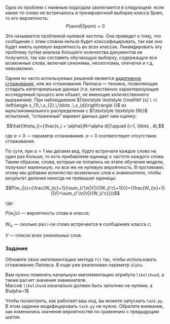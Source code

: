 Одна из проблем с наивным подходом заключается в следующем: если какое-то слово не встречалось 
в тренировочной выборке класса Spam, то его вероятность:
$$P(word|Spam)=0$$

Это называется проблемой нулевой частоты. Она приведет к тому, что сообщение с этим словом 
нельзя будет классифицировать, так как оно будет иметь нулевую вероятность во всех классах. 
Ликвидировать эту проблему путем анализа большего количества документов не получится, так 
как составить обучающую выборку, содержащую все возможные слова, включая синонимы, неологизмы, 
опечатки и т.д, невозможно.

Одним из часто используемых решений является [аддитивное сглаживание](https://en.wikipedia.org/wiki/Laplace_smoothing), или же сглаживание 
Лапласа&nbsp;— техника, позволяющая сгладить категориальные данные (т.е. качественно 
характеризующие исследуемый процесс или объект, не имеющие количественного выражения). При 
наблюдаемом ${\textstyle \textstyle {\mathbf {x} \ =\ \left\langle x_{1},\,x_{2},\,\ldots ,\,x_{d}\right\rangle }}$ 
из мультиномиального распределения с ${\textstyle \textstyle {N}}$ 
испытаний, “сглаженный” вариант данных дает нам оценку:


$$\hat{\theta_i}={\frac{x_i + \alpha}{N+\alpha d}}\qquad (i=1, \ldots , d),$$


где $α > 0$ — параметр сглаживания. $α = 0$ соответствует отсутствию сглаживания.

По сути, при $α = 1$ мы делаем вид, будто встречали каждое слово на один раз больше, то есть 
прибавляем единицу к частоте каждого слова. Таким образом, слова, которые не попались на этапе 
обучения модели, получают маленькую, но все же не нулевую вероятность. В противовес этому мы 
добавим количество возможных слов к знаменателю, чтобы результат деления никогда не превышал единицы:

$$P(w_i|c)={\frac{W_{ic}+1}{\sum_{i'\in|V|}{(W_{i'c}+1)}}}={\frac{W_{ic}+1}{|V|+\sum_{i'\in|V|}{W_{i'c}}}}$$

где: 

$P(w_i|c)$ — вероятность слова в классе;

$W_{ic}$ — сколько раз $i$-ое слово встречается в сообщениях класса $c$;

$V$ — список всех уникальных слов.


### Задание
Обновите свою имплементацию метода `fit` так, чтобы использовать сглаживание Лапласа.
В коде уже реализован параметр `alpha`.

<div class="hint">
Вам нужно поменять начальную имплементацию атрибута <code>likelihood</code>, а также расчет 
значения знаменателя. </div>

<div class="hint">
Массив <code>likelihood</code> изначально должен быть заполнен не нулями, а $\alpha=1$ </div>

Чтобы посмотреть, как работает ваш код, вы можете запускать `task.py`.
В этом задании модифицировать `task.py` не нужно. Обратите внимание, как изменились значения 
вероятностей по сравнению с предыдущим шагом.